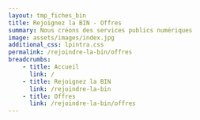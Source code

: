 ```yaml
---
layout: tmp_fiches_bin
title: Rejoignez la BIN - Offres
summary: Nous créons des services publics numériques
image: assets/images/index.jpg
additional_css: lpintra.css
permalink: /rejoindre-la-bin/offres
breadcrumbs:
    - title: Accueil
      link: /
    - title: Rejoignez la BIN
      link: /rejoindre-la-bin
    - title: Offres
      link: /rejoindre-la-bin/offres
---
```

